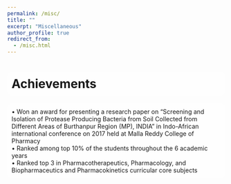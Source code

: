 ```yaml
---
permalink: /misc/
title: ""
excerpt: "Miscellaneous"
author_profile: true
redirect_from:
  - /misc.html
---
```



<style>
body {
  background-image: url('https://github.com/maitrey-gramo/maitrey-gramo.github.io/assets/111958072/0d639ecc-ba0b-43fc-a059-f701c14ee89a');
  background-repeat: no-repeat;
  background-attachment: fixed; 
  background-size: cover;
}
  
/* Float four columns side by side */
.column {
  float: left;
  width: 25%;
  padding: 0 10px;
}

/* Remove extra left and right margins, due to padding in columns */
.row {margin: 0 -5px;}

/* Clear floats after the columns */
.row:after {
  content: "";
  display: table;
  clear: both;
}

/* Style the counter cards */
.card {
<!--   box-shadow: 0 4px 8px 0 rgba(0, 0, 0, 0.2); /* this adds the "card" effect */ -->
  padding: 16px;
<!--   text-align: center; -->
<!--   background-color: #f1f1f1; -->
}

/* Responsive columns - one column layout (vertical) on small screens */
@media screen and (max-width: 600px) {
  .column {
    width: 100%;
    display: block;
    margin-bottom: 20px;
  }
}
  
a:link {
  text-decoration: none;
}

#rcorners {
  border-radius: 10px;
  background: rgba(255, 255, 255, 0.5);
  background-position: left top;
  background-repeat: repeat;
  padding: 10px;
}
  
</style>

<h1 id="rcorners">Achievements</h2>

<p id="rcorners">
  • Won an award for presenting a research paper on “Screening and Isolation of Protease Producing Bacteria from Soil Collected from Different Areas of Burthanpur Region (MP), INDIA” in Indo-African international conference on 2017 held at Malla Reddy College of Pharmacy<br>
  • Ranked among top 10% of the students throughout the 6 academic years<br>
  • Ranked top 3 in Pharmacotherapeutics, Pharmacology, and Biopharmaceutics and Pharmacokinetics curricular core subjects
</p>
